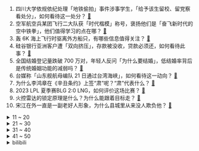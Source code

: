 1. 四川大学依规依纪处理「地铁偷拍」事件涉事学生，「给予该生留校、留党察看处分」，如何看待这一处分？ [:link:](https://www.zhihu.com/question/607827303)
2. 空军航空兵某团飞行二大队获「时代楷模」称号，褒扬他们是「奋飞新时代的空中铁拳」，他们值得学习的点在哪？ [:link:](https://www.zhihu.com/question/607609756)
3. 轰 6K 海上飞行时驱离外方船只，有哪些信息值得关注？ [:link:](https://www.zhihu.com/question/607773769)
4. 硅谷银行亚洲客户遭「双向挤压」，存款被没收，贷款必须还，如何看待此事？ [:link:](https://www.zhihu.com/question/607811714)
5. 全国结婚登记量跌破 700 万对，年轻人反问「为什么要结婚」，低结婚率背后是传统婚姻功能的减弱吗？ [:link:](https://www.zhihu.com/question/607794507)
6. 台媒称「山东舰航母编队 21 日通过台湾海峡」，如何看待这一动向？ [:link:](https://www.zhihu.com/question/607809103)
7. 为什么李鸿章在《辛丑条约》上签“肃”呢？“肃”代表什么？ [:link:](https://www.zhihu.com/question/606492887)
8. 2023 LPL 夏季赛BLG 2:0 LNG，如何评价这场比赛？ [:link:](https://www.zhihu.com/question/607854309)
9. 火控雷达的锁定原理是什么？为什么能跟着目标走？ [:link:](https://www.zhihu.com/question/268885907)
10. 宋江在外一直是一副老好人形象，为什么县城里从来没人欺负他？ [:link:](https://www.zhihu.com/question/593444610)
<details>
<summary>11 ~ 20</summary>

11. 如何评价周润发主演的电影《别叫我「赌神」》？ [:link:](https://www.zhihu.com/question/607437807)
12. 炎亚纶承认与未成年人发生关系，并表示「希望可以当面和耀乐道歉」，如何看待此事？炎亚纶将承担什么责任？ [:link:](https://www.zhihu.com/question/607744350)
13. 高考结束，文科生适选什么专业？ [:link:](https://www.zhihu.com/question/606371023)
14. 河南一对兄妹从 29 楼通风管道口坠亡，家属称事发地无警示标识，如何从法律角度解读？ [:link:](https://www.zhihu.com/question/607786666)
15. 如何评价朱一龙在电影《消失的她》中的演技？ [:link:](https://www.zhihu.com/question/607660063)
16. 如何评价电影《消失的她》中朱一龙饰演的何非？ [:link:](https://www.zhihu.com/question/607263386)
17. 围棋规则也没限制棋盘大小吧，为啥不做一个190×190的这样ai不就赢不了了？ [:link:](https://www.zhihu.com/question/607265632)
18. 为什么网友不满意《庆余年 2》叶灵儿演员换成金晨？原著中叶灵儿的人设如何？ [:link:](https://www.zhihu.com/question/607597903)
19. 6 月 21 日沪指跌 1.31% 失守 3200 点，AI 概念股集体大跌，如何看待今日行情？ [:link:](https://www.zhihu.com/question/607781796)
20. 杭州一传统机械类上市企业月薪一万二半年只招到两人，传统制造业是否存在招工困境？为何出现这一现象？ [:link:](https://www.zhihu.com/question/607607659)
</details>
<details>
<summary>21 ~ 30</summary>

21. 在《三国演义》中，诸葛亮的“空城计”真的没有被司马懿识破吗？ [:link:](https://www.zhihu.com/question/604680603)
22. 思维混乱的人，该怎样提高逻辑能力呢？ [:link:](https://www.zhihu.com/question/606998183)
23. 报告显示，二手房交易已转变为买方市场，发生这一转变的原因有哪些？将由此产生哪些影响？ [:link:](https://www.zhihu.com/question/607774367)
24. 为什么我觉得日本没有大家说的那么繁华？ [:link:](https://www.zhihu.com/question/599520936)
25. 去青海会不会有高原反应？ [:link:](https://www.zhihu.com/question/603923072)
26. 以后想从事人工智能，2023 年高考志愿应该报什么专业？ [:link:](https://www.zhihu.com/question/604842869)
27. 刚进公司时领导总是让你干一些琐碎的事情，面对这种情况应该怎么做？ [:link:](https://www.zhihu.com/question/607356698)
28. 孩子生活作息不规律，晚上不早睡，早上起不来，家长该怎么引导呢？ [:link:](https://www.zhihu.com/question/589459395)
29. 当贝新上的电视盒子当贝H3S好用吗？和上一代H3比做了哪些提升？ [:link:](https://www.zhihu.com/question/602050126)
30. 熬夜戒不掉导致皮肤越来越差怎么办？ [:link:](https://www.zhihu.com/question/604340589)
</details>
<details>
<summary>31 ~ 40</summary>

31. 如何评价西南大学本科生发表五篇sci论文(第一作者)，毕业典礼上表示希望五年博士毕业后回到母校工作？ [:link:](https://www.zhihu.com/question/607703486)
32. 华为据悉要求日本通信相关企业支付专利费，称「正与近 30 家公司交涉」，哪些信息值得关注？ [:link:](https://www.zhihu.com/question/607422132)
33. 《战锤40k》里面，为什么国教不宣称帝皇高于一切异端异形的神明？ [:link:](https://www.zhihu.com/question/606516171)
34. 财政部等三部门表示「延续和优化新能源汽车车辆购置税减免政策」，这将对新能源汽车产业带来什么影响？ [:link:](https://www.zhihu.com/question/607784960)
35. 如何用最便宜的价格把出租屋装修得温馨点？ [:link:](https://www.zhihu.com/question/29840789)
36. 发现男朋友没有以前大方了怎么办？ [:link:](https://www.zhihu.com/question/607299763)
37. 哪一句台词让你记住了整部剧/电影？ [:link:](https://www.zhihu.com/question/596285557)
38. 米哈游最终会是T0游戏公司吗? [:link:](https://www.zhihu.com/question/585107694)
39. 想学可控核聚变，高考估分600，哪个学校好？ [:link:](https://www.zhihu.com/question/607295338)
40. 布林肯结束访华，外交部美大司司长十答中美问题，更多细节披露，哪些信息值得关注？ [:link:](https://www.zhihu.com/question/607816687)
</details>
<details>
<summary>41 ~ 50</summary>

41. 外交部称中美两军交流合作首先要移除障碍，包括单边制裁，具体还有哪些障碍？两军交流不恢复会有何影响？ [:link:](https://www.zhihu.com/question/607825029)
42. 可不可以分享一下你们所拍的各地的的落日晚霞？ [:link:](https://www.zhihu.com/question/604607607)
43. 2023 高考你估了多少分？对自己的成绩是否满意？ [:link:](https://www.zhihu.com/question/606554020)
44. 高考真的是一考定终身吗？ [:link:](https://www.zhihu.com/question/599391218)
45. 研究发现燃气灶增加患白血病风险，苯浓度超二手烟，这一发现具有哪些意义？生活中使用燃气灶如何降低伤害？ [:link:](https://www.zhihu.com/question/607771756)
46. 2023 年 6 月份国产网络游戏版号下发，《燕云十六声》《流浪地球》等获批，有哪些值得关注的点？ [:link:](https://www.zhihu.com/question/607865579)
47. 如何评价《我的青春恋爱物语果然有问题》角色「雪之下雪乃」？ [:link:](https://www.zhihu.com/question/25404348)
48. 蔚来汽车获阿布扎比主权基金 11 亿美元投资，商业上如何解读这一布局？哪些信息值得关注？ [:link:](https://www.zhihu.com/question/607716316)
49. 集成灶哪个品牌好？ [:link:](https://www.zhihu.com/question/353578544)
50. 想七月初去云南旅游，去过的朋友们觉得云南值得去吗? [:link:](https://www.zhihu.com/question/605464438)
</details><details>
<summary>bilibili</summary>

</details>